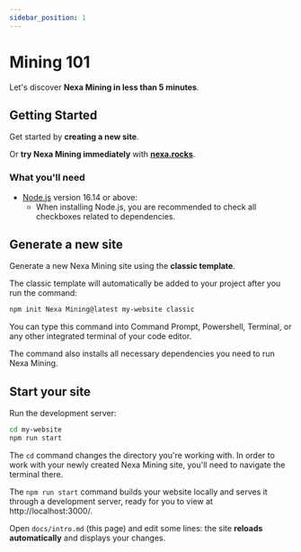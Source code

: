 ```yaml
---
sidebar_position: 1
---
```


# Mining 101

Let's discover **Nexa Mining in less than 5 minutes**.

## Getting Started

Get started by **creating a new site**.

Or **try Nexa Mining immediately** with **[nexa.rocks](https://nexa.rocks)**.

### What you'll need

- [Node.js](https://nodejs.org/en/download/) version 16.14 or above:
  - When installing Node.js, you are recommended to check all checkboxes related to dependencies.

## Generate a new site

Generate a new Nexa Mining site using the **classic template**.

The classic template will automatically be added to your project after you run the command:

```bash
npm init Nexa Mining@latest my-website classic
```

You can type this command into Command Prompt, Powershell, Terminal, or any other integrated terminal of your code editor.

The command also installs all necessary dependencies you need to run Nexa Mining.

## Start your site

Run the development server:

```bash
cd my-website
npm run start
```

The `cd` command changes the directory you're working with. In order to work with your newly created Nexa Mining site, you'll need to navigate the terminal there.

The `npm run start` command builds your website locally and serves it through a development server, ready for you to view at http://localhost:3000/.

Open `docs/intro.md` (this page) and edit some lines: the site **reloads automatically** and displays your changes.
